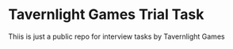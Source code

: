 # Tavernlight Games Trial Task
 Thiis is just a public repo for interview tasks by Tavernlight Games
